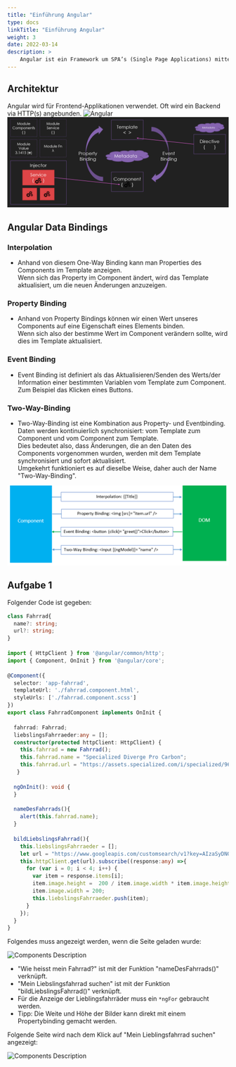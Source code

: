 ```yaml
---
title: "Einführung Angular"
type: docs
linkTitle: "Einführung Angular"
weight: 3
date: 2022-03-14
description: >
    Angular ist ein Framework um SPA’s (Single Page Applications) mittels HTML und JavaScript zu erstellen und besteht aus verschiedenen core und optionalen JavaScript Bibliotheken
---
```



## Architektur
Angular wird für Frontend-Applikationen verwendet. Oft wird ein Backend via HTTP(s) angebunden.
![Angular](/images/angular/angular_einführung.png)  
![Angular](/images/angular/architektur.png)  

## Angular Data Bindings
### Interpolation
- Anhand von diesem One-Way Binding kann man Properties des Components im Template anzeigen.\
Wenn sich das Property im Component ändert, wird das Template aktualisiert, um die neuen Änderungen anzuzeigen.


### Property Binding
- Anhand von Property Bindings können wir einen Wert unseres Components auf eine Eigenschaft eines Elements binden.\
Wenn sich also der bestimme Wert im Component verändern sollte, wird dies im Template aktualisiert.


### Event Binding
- Event Binding ist definiert als das Aktualisieren/Senden des Werts/der Information einer bestimmten Variablen vom Template zum Component.\
Zum Beispiel das Klicken eines Buttons.


### Two-Way-Binding
- Two-Way-Binding ist eine Kombination aus Property- und Eventbinding. Daten werden kontinuierlich synchronisiert: vom Template zum Component und vom Component zum Template.\
Dies bedeutet also, dass Änderungen, die an den Daten des Components vorgenommen wurden, werden mit dem Template synchronisiert und sofort aktualisiert.\
Umgekehrt funktioniert es auf dieselbe Weise, daher auch der Name "Two-Way-Binding".

![Databinding](/images/angular/component-of-Data-Binding.png) 

## Aufgabe 1
Folgender Code ist gegeben:
```typescript
class Fahrrad{
  name?: string;
  url?: string;
}

import { HttpClient } from '@angular/common/http';
import { Component, OnInit } from '@angular/core';

@Component({
  selector: 'app-fahrrad',
  templateUrl: './fahrrad.component.html',
  styleUrls: ['./fahrrad.component.scss']
})
export class FahrradComponent implements OnInit {

  fahrrad: Fahrrad;
  liebslingsFahrraeder:any = [];
  constructor(protected httpClient: HttpClient) {
    this.fahrrad = new Fahrrad();
    this.fahrrad.name = "Specialized Diverge Pro Carbon";
    this.fahrrad.url = "https://assets.specialized.com/i/specialized/96220-10_DIVERGE-PRO-CARBON-ETAP-REDWD-SMK-CHRM_HERO?bg=rgb(241,241,241)&w=2500&h=1406&fmt=auto"
   }

  ngOnInit(): void {
  }

  nameDesFahrrads(){
    alert(this.fahrrad.name);
  }

  bildLiebslingsFahrrad(){
    this.liebslingsFahrraeder = [];
    let url = "https://www.googleapis.com/customsearch/v1?key=AIzaSyDNGfS6NUdgwXOwKu9xlZPJFm84ylG6J4g&cx=005124428384360536924:rstfldysumw&q=" + this.fahrrad.name + "&searchType=image&safe=high";
    this.httpClient.get(url).subscribe((response:any) =>{
      for (var i = 0; i < 4; i++) {
        var item = response.items[i];
        item.image.height =  200 / item.image.width * item.image.height;
        item.image.width = 200;
        this.liebslingsFahrraeder.push(item);
      }
    });
  }
}
```
Folgendes muss angezeigt werden, wenn die Seite geladen wurde:

<img src="../04_01_First_Page.PNG" alt="Components Description" style="width:20%"/>

- "Wie heisst mein Fahrrad?" ist mit der Funktion "nameDesFahrrads()" verknüpft.
- "Mein Liebslingsfahrrad suchen" ist mit der Funktion "bildLiebslingsFahrrad()" verknüpft.
- Für die Anzeige der Lieblingsfahrräder muss ein `*ngFor` gebraucht werden.
- Tipp: Die Weite und Höhe der Bilder kann direkt mit einem Propertybinding gemacht werden.

Folgende Seite wird nach dem Klick auf "Mein Lieblingsfahrrad suchen" angezeigt:


<img src="../04_01_Second_Page.PNG" alt="Components Description" style="width:40%"/>
